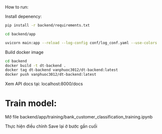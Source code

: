 How to run:

Install depenency:
```bash
pip install -r backend/requirements.txt
```

```bash
cd backend/app
```

```bash
uvicorn main:app --reload --log-config conf/log_conf.yaml --use-colors
```

Build docker image

```bash
cd backend
docker build -t dt-backend .
docker tag dt-backend vanphuoc3012/dt-backend:latest
docker push vanphuoc3012/dt-backend:latest
```

Xem API docs tại: localhost:8000/docs

# Train model:
Mở file backend/app/training/bank_customer_classification_training.ipynb

Thực hiện điều chỉnh
Save lại ở bước gần cuối